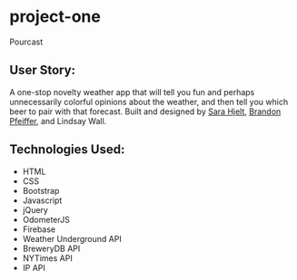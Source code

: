 # project-one
Pourcast

## User Story: 
A one-stop novelty weather app that will tell you fun and perhaps unnecessarily colorful opinions about the weather, and then tell you which beer to pair with that forecast. Built and designed by [Sara Hjelt](https://github.com/sarahjelt), [Brandon Pfeiffer](https://github.com/brandon-pfeiffer), and Lindsay Wall.

## Technologies Used: 
  * HTML
  * CSS
  * Bootstrap
  * Javascript
  * jQuery
  * OdometerJS
  * Firebase
  * Weather Underground API
  * BreweryDB API
  * NYTimes API
  * IP API

